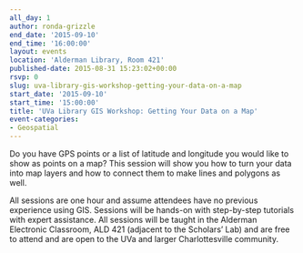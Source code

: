 ```yaml
---
all_day: 1
author: ronda-grizzle
end_date: '2015-09-10'
end_time: '16:00:00'
layout: events
location: 'Alderman Library, Room 421'
published-date: 2015-08-31 15:23:02+00:00
rsvp: 0
slug: uva-library-gis-workshop-getting-your-data-on-a-map
start_date: '2015-09-10'
start_time: '15:00:00'
title: 'UVa Library GIS Workshop: Getting Your Data on a Map'
event-categories:
- Geospatial
---
```


Do you have GPS points or a list of latitude and longitude you would like to show as points on a map?  This session will show you how to turn your data into map layers and how to connect them to make lines and polygons as well.

All sessions are one hour and assume attendees have no previous experience using GIS. Sessions will be hands-on with step-by-step tutorials with expert assistance. All sessions will be taught in the Alderman Electronic Classroom, ALD 421 (adjacent to the Scholars’ Lab) and are free to attend and are open to the UVa and larger Charlottesville community.
